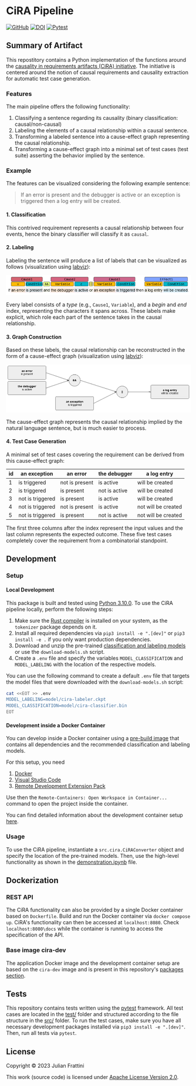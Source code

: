 # CiRA Pipeline

[![GitHub](https://img.shields.io/github/license/JulianFrattini/cira)](./LICENSE)
[![DOI](https://zenodo.org/badge/456568427.svg)](https://zenodo.org/badge/latestdoi/456568427)
[![Pytest](https://github.com/JulianFrattini/cira/actions/workflows/pytest.yml/badge.svg)](https://github.com/JulianFrattini/cira/actions/workflows/pytest.yml)

## Summary of Artifact

This repostitory contains a Python implementation of the functions around the [causality in requirements artifacts (CiRA) initiative](http://www.cira.bth.se/). The initiative is centered around the notion of causal requirements and causality extraction for automatic test case generation. 

### Features

The main pipeline offers the following functionality:

1. Classifying a sentence regarding its causality (binary classification: causal/non-causal)
2. Labeling the elements of a causal relationship within a causal sentence.
3. Transforming a labeled sentence into a cause-effect graph representing the causal relationship.
4. Transforming a cause-effect graph into a minimal set of test cases (test suite) asserting the behavior implied by the sentence.

### Example

The features can be visualized considering the following example sentence:

> If an error is present and the debugger is active or an exception is triggered then a log entry will be created.

#### 1. Classification

This contrived requirement represents a causal relationship between four events, hence the binary classifier will classify it as `causal`. 

#### 2. Labeling

Labeling the sentence will produce a list of labels that can be visualized as follows (visualization using [labviz](https://github.com/JulianFrattini/labviz)):

![Visualization of the labeled causal sentence](./doc/visualization-labels.PNG)

Every label consists of a *type* (e.g., `Cause1`, `Variable`), and a *begin* and *end* index, representing the characters it spans across. These labels make explicit, which role each part of the sentence takes in the causal relationship. 

#### 3. Graph Construction

Based on these labels, the causal relationship can be reconstructed in the form of a cause-effect graph (visualization using [labviz](https://github.com/JulianFrattini/labviz)):

![Visualization of the derived cause-effect graph](./doc/visualization-graph.PNG)

The cause-effect graph represents the causal relationship implied by the natural language sentence, but is much easier to process. 

#### 4. Test Case Generation

A minimal set of test cases covering the requirement can be derived from this cause-effect graph:

| id | an exception | an error | the debugger | **a log entry** |
|---|---|---|---|---|
| 1 | is triggered | not is present | is active | will be created |
| 2 | is triggered | is present | not is active | will be created |
| 3 | not is triggered | is present | is active | will be created |
| 4 | not is triggered | not is present | is active | not will be created |
| 5 | not is triggered | is present | not is active | not will be created |

The first three columns after the index represent the input values and the last column represents the expected outcome. These five test cases completely cover the requirement from a combinatorial standpoint.

## Development

### Setup

#### Local Development

This package is built and tested using [Python 3.10.0](https://www.python.org/downloads/release/python-3100/). To use the CiRA pipeline locally, perform the following steps:

1. Make sure the [Rust compiler](https://www.rust-lang.org/tools/install) is installed on your system, as the `tokenizer` package depends on it.
2. Install all required dependencies via `pip3 install -e ".[dev]"` or `pip3 install -e .` if you only want production dependencies.
3. Download and unzip the pre-trained [classification and labeling models](https://doi.org/10.5281/zenodo.7186287) or use the `download-models.sh` script.
4. Create a `.env` file and specify the variables `MODEL_CLASSIFICATION` and `MODEL_LABELING` with the location of the respective models.

You can use the following command to create a default `.env` file that targets the model files that were downloaded with the `download-models.sh` script:

```sh
cat <<EOT >> .env         
MODEL_LABELING=model/cira-labeler.ckpt
MODEL_CLASSIFICATION=model/cira-classifier.bin
EOT
```

#### Development inside a Docker Container

You can develop inside a Docker container using a [pre-build image](https://github.com/JulianFrattini/cira/pkgs/container/cira-dev) that contains all dependencies and the recommended classification and labeling models.

For this setup, you need

1. [Docker](https://www.docker.com)
2. [Visual Studio Code](https://code.visualstudio.com)
3. [Remote Development Extension Pack](https://marketplace.visualstudio.com/items?itemName=ms-vscode-remote.vscode-remote-extensionpack)

Use then the `Remote-Containers: Open Workspace in Container...` command to open the project inside the container.

You can find detailed information about the development container setup [here](https://code.visualstudio.com/docs/remote/containers).

### Usage

To use the CiRA pipeline, instantiate a `src.cira.CiRAConverter` object and specify the location of the pre-trained models. Then, use the high-level functionality as shown in the [demonstration.ipynb](./demonstration.ipynb) file.

## Dockerization

### REST API

The CiRA functionality can also be provided by a single Docker container based on `Dockerfile`.
Build and run the Docker container via `docker compose up`.
CiRA's functionality can then be accessed at `localhost:8080`.
Check `localhost:8080\docs` while the container is running to access the specification of the API.

### Base image cira-dev

The application Docker image and the development container setup are based on the `cira-dev` image and is present in this repository's [packages section](https://github.com/JulianFrattini?tab=packages&repo_name=cira).

## Tests

This repository contains tests written using the [pytest](https://docs.pytest.org/en/7.4.x/) framework.
All test cases are located in the [test/](./test/) folder and structured according to the file structure in the [src/](./src/) folder.
To run the test cases, make sure you have all necessary development packages installed via `pip3 install -e ".[dev]"`.
Then, run all tests via `pytest`.

## License

Copyright © 2023 Julian Frattini

This work (source code) is licensed under  [Apache License Version 2.0](./LICENSE).
